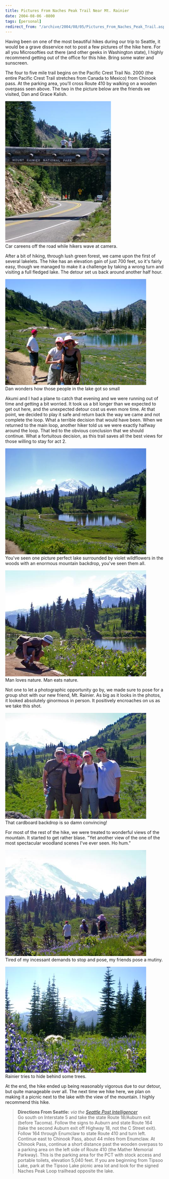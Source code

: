 ```yaml
---
title: Pictures From Naches Peak Trail Near Mt. Rainier
date: 2004-08-06 -0800
tags: [personal]
redirect_from: "/archive/2004/08/05/Pictures_From_Naches_Peak_Trail.aspx/"
---
```


Having been on one of the most beautiful hikes during our trip to
Seattle, it would be a grave disservice not to post a few pictures of
the hike here. For all you Microsofties out there (and other geeks in
Washington state), I highly recommend getting out of the office for this
hike. Bring some water and sunscreen.

The four to five mile trail begins on the Pacific Crest Trail No. 2000
(the entire Pacific Crest Trail stretches from Canada to Mexico) from
Chinook pass. At the parking area, you'll cross Route 410 by walking on
a wooden overpass seen above. The two in the picture below are the
friends we visited, Dan and Grace Kalish.

![Beginning of the hike](/images/BeginningOverpass.jpg) \
 Car careens off the road while hikers wave at camera.

After a bit of hiking, through lush green forest, we came upon the first
of several lakelets. The hike has an elevation gain of just 700 feet, so
it's fairly easy, though we managed to make it a challenge by taking a
wrong turn and visiting a full fledged lake. The detour set us back
around another half hour.

![A lake](/images/TheFirstLake.jpg) \
 Dan wonders how those people in the lake got so small

Akumi and I had a plane to catch that evening and we were running out of
time and getting a bit worried. It took us a bit longer than we expected
to get out here, and the unexpected detour cost us even more time. At
that point, we decided to play it safe and return back the way we came
and not complete the loop. What a terrible decision that would have
been. When we returned to the main loop, another hiker told us we were
exactly halfway around the loop. That led to the obvious conclusion that
we should continue. What a fortuitous decision, as this trail saves all
the best views for those willing to stay for act 2.

![Mt. Rainier](/images/MtRainier.jpg) \
 You've seen one picture perfect lake surrounded by violet wildflowers
in the woods with an enormous mountain backdrop, you've seen them all.

![Phil has a snack](/images/EatingVegation.jpg) \
 Man loves nature. Man eats nature.

Not one to let a photographic opportunity go by, we made sure to pose
for a group shot with our new friend, Mt. Rainier. As big as it looks in
the photos, it looked absolutely ginormous in person. It positively
encroaches on us as we take this shot.

![Group Shot](/images/TheCrew.jpg) \
 That cardboard backdrop is so damn convincing!

For most of the rest of the hike, we were treated to wonderful views of
the mountain. It started to get rather blase. "Yet another view of the
one of the most spectacular woodland scenes I've ever seen. Ho hum."

![Hiking along](/images/Hiking.jpg) \
 Tired of my incessant demands to stop and pose, my friends pose a
mutiny.

![Wildflowers](/images/WildFlowers.jpg) \
 Rainier tries to hide behind some trees.

At the end, the hike ended up being reasonably vigorous due to our
detour, but quite manageable over all. The next time we hike here, we
plan on making it a picnic next to the lake with the view of the
mountain. I highly recommend this hike.

> **Directions From Seattle:** *via the [Seattle Post
> Intelligencer](http://seattlepi.nwsource.com/getaways/39491_hike20.shtml)*\
>  Go south on Interstate 5 and take the state Route 18/Auburn exit
> (before Tacoma). Follow the signs to Auburn and state Route 164 (take
> the second Auburn exit off Highway 18, not the C Street exit). Follow
> 164 through Enumclaw to state Route 410 and turn left. Continue east
> to Chinook Pass, about 44 miles from Enumclaw. At Chinook Pass,
> continue a short distance past the wooden overpass to a parking area
> on the left side of Route 410 (the Mather Memorial Parkway). This is
> the parking area for the PCT with stock access and portable toilets,
> elevation 5,040 feet. If you are beginning from Tipsoo Lake, park at
> the Tipsoo Lake picnic area lot and look for the signed Naches Peak
> Loop trailhead opposite the lake.

